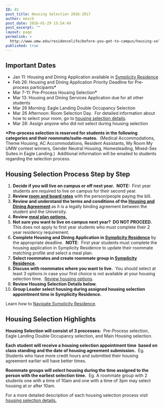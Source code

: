 ```yaml
---
ID: 82
post_title: Housing Selection 2016-2017
author: mesch
post_date: 2016-01-29 15:54:49
post_excerpt: ""
layout: page
permalink: >
  http://www.umw.edu/residencelife/before-you-get-to-campus/housing-selection/
published: true
---
```

<h2>Important Dates</h2>
<ul>
	<li>Jan 11: Housing and Dining Application available in <a href="https://umw-residence.symplicity.com/">Symplicity Residence</a></li>
	<li>Feb 26: Housing and Dining Application Priority Deadline for Pre-process participants<strong>*</strong></li>
	<li>Mar 7-11: Pre-Process Housing Selection<strong>*</strong></li>
	<li>Mar 13: Housing and Dining Services Application due for all other students</li>
	<li>Mar 26 Morning: Eagle Landing Double Occupancy Selection</li>
	<li>Mar 26 Afternoon: Room Selection Day.  For detailed information about how to select your room, go to <a href="http://www.umw.edu/residencelife/before-you-get-to-campus/housing-selection/details/">housing selection details</a>.</li>
	<li>Mar 28: Assign anyone who did not select during housing selection</li>
</ul>
<strong>*Pre-process selection is reserved for students in the following categories and their roommate/suite-mates.</strong>  (Medical Accommodations, Theme Housing, AC Accommodations, Resident Assistants, My Room My UMW contest winners, Gender Neutral Housing, Homesteading, Mixed-Sex Suites in Eagle Landing.)  Additional information will be emailed to students regarding the selection process.
<h2>Housing Selection Process Step by Step</h2>
<ol>
	<li><strong>Decide if you will live on campus or off next year.</strong>  <strong>NOTE:</strong><strong> </strong> First year students are required to live on campus for their second year.</li>
	<li><strong>Review <a href="http://www.umw.edu/residencelife/before-you-get-to-campus/housing-selection/rates/">room and board rates</a></strong> with the person/people paying the bill.</li>
	<li><strong>Review and understand the terms and conditions of the <a href="http://www.umw.edu/residencelife/before-you-get-to-campus/services-agreement/">Housing and Dining Agreement</a> </strong>as it is a legally binding agreement between the student and the University.</li>
	<li><strong>Review <a href="https://umw.sodexomyway.com/dining-plans/index.html">meal plan options.</a></strong></li>
	<li><strong>Not sure you want to live on campus next year?  DO NOT PROCEED.</strong><strong>  </strong>This does not apply to first year students who must complete their 2 year residency requirement.</li>
	<li><strong>Complete Housing and Dining Application in <a href="https://umw-residence.symplicity.com/">Symplicity Residence</a></strong> by the appropriate deadline.  <strong>NOTE</strong>:  First year students must complete the housing application in Symplicity Residence to update their roommate matching profile and select a meal plan.</li>
	<li><strong>Select roommates and create roommate group in <a href="https://umw-residence.symplicity.com/">Symplicity Residence</a>.  </strong></li>
	<li><strong>Discuss with roommates where you want to live.</strong>  You should select at least 3 options in case your first choice is not available at your housing selection time.  <a href="http://www.umw.edu/residencelife/residence-halls/">Review housing options</a>.</li>
	<li><strong>Review Housing Selection Details below.</strong></li>
	<li><strong>Group Leader select housing during assigned housing selection appointment time in Symplicity Residence.</strong></li>
</ol>
Learn how to <a href="http://www.umw.edu/residencelife/before-you-get-to-campus/housing-selection/navigating-symplicity/">Navigate Symplicity Residence</a>.
<h2>Housing Selection Highlights</h2>
<strong>Housing Selection will consist of 3 processes:</strong>  Pre-Process selection, Eagle Landing Double Occupancy selection, and Main Housing selection.

<strong>Each student will receive a housing selection appointment time  based on class standing and the date of housing agreement submission.</strong>  Eg.  Students who have more credit hours and submitted their housing agreement earlier will have better times.

<strong>Roommate groups will select housing during the time assigned to the person with the earliest selection time.</strong>  Eg. A roommate group with 2 students one with a time of 10am and one with a time of 3pm may select housing at or after 10am.

For a more detailed description of each housing selection process visit <a href="http://www.umw.edu/residencelife/before-you-get-to-campus/housing-selection/details/">housing selection details.</a>